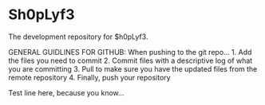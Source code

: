 # Sh0pLyf3
The development repository for $h0pLyf3.

GENERAL GUIDLINES FOR GITHUB:
When pushing to the git repo...
	1. Add the files you need to commit
	2. Commit files with a descriptive log of what you are committing
	3. Pull to make sure you have the updated files from the remote repository
	4. Finally, push your repository

Test line here, because you know...